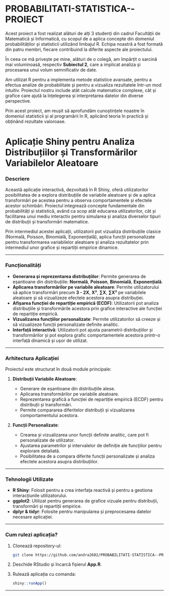 # PROBABILITATI-STATISTICA--PROIECT

Acest proiect a fost realizat alături de alți 3 studenți din cadrul Facultății de Matematică și Informatică, cu scopul de a aplica concepte din domeniul probabilităților și statisticii utilizând limbajul R. Echipa noastră a fost formată din patru membri, fiecare contribuind la diferite aspecte ale proiectului.

În ceea ce mă privește pe mine, alături de o colegă, am împărțit o sarcină mai voluminoasă, respectiv **Subiectul 2**, care a implicat analiza și procesarea unui volum semnificativ de date.

Am utilizat R pentru a implementa metode statistice avansate, pentru a efectua analize de probabilitate și pentru a vizualiza rezultatele într-un mod intuitiv. Proiectul nostru include atât calcule matematice complexe, cât și grafice care ajută la înțelegerea și interpretarea datelor din diverse perspective.

Prin acest proiect, am reușit să aprofundăm cunoștințele noastre în domeniul statisticii și al programării în R, aplicând teoria în practică și obținând rezultate valoroase.



# Aplicație Shiny pentru Analiza Distribuțiilor și Transformărilor Variabilelor Aleatoare

### **Descriere**

Această aplicație interactivă, dezvoltată în R Shiny, oferă utilizatorilor posibilitatea de a explora distribuțiile de variabile aleatoare și de a aplica transformări pe acestea pentru a observa comportamentele și efectele acestor schimbări. Proiectul integrează concepte fundamentale din probabilități și statistică, având ca scop atât educarea utilizatorilor, cât și facilitarea unui mediu interactiv pentru simularea și analiza diverselor tipuri de distribuții și transformări matematice.

Prin intermediul acestei aplicații, utilizatorii pot vizualiza distribuțiile clasice (Normală, Poisson, Binomială, Exponențială), aplica funcții personalizate pentru transformarea variabilelor aleatoare și analiza rezultatelor prin intermediul unor grafice și repartiții empirice dinamice.
___

### **Funcționalități**

- **Generarea și reprezentarea distribuțiilor**: Permite generarea de eșantioane din distribuțiile: **Normală**, **Poisson**, **Binomială**, **Exponențială**.
- **Aplicarea transformărilor pe variabile aleatoare**: Permite utilizatorului să aplice transformări precum **3 - 2X**, **X²**, **∑X**, **∑X²** pe variabilele aleatoare și să vizualizeze efectele acestora asupra distribuției.
- **Afișarea funcției de repartiție empirică (ECDF)**: Utilizatorii pot analiza distribuțiile și transformările acestora prin grafice interactive ale funcției de repartiție empirică.
- **Vizualizarea funcțiilor personalizate**: Permite utilizatorilor să creeze și să vizualizeze funcții personalizate definite analitic.
- **Interfață interactivă**: Utilizatorii pot ajusta parametrii distribuțiilor și transformărilor și pot explora grafic comportamentele acestora printr-o interfață dinamică și ușor de utilizat.
___

### **Arhitectura Aplicației**

Proiectul este structurat în două module principale:

1. **Distribuții Variabile Aleatoare**:
   - Generare de eșantioane din distribuțiile alese.
   - Aplicarea transformărilor pe variabile aleatoare.
   - Reprezentarea grafică a funcției de repartiție empirică (ECDF) pentru distribuții și transformări.
   - Permite compararea diferitelor distribuții și vizualizarea comportamentului acestora.

2. **Funcții Personalizate**:
   - Crearea și vizualizarea unor funcții definite analitic, care pot fi personalizate de utilizator.
   - Ajustarea parametrilor și intervalelor de definiție ale funcțiilor pentru explorare detaliată.
   - Posibilitatea de a compara diferite funcții personalizate și analiza efectele acestora asupra distribuțiilor.
___

### **Tehnologii Utilizate**

- **R Shiny**: Folosit pentru a crea interfața reactivă și pentru a gestiona interacțiunile utilizatorului.
- **ggplot2**: Utilizat pentru generarea de grafice vizuale pentru distribuții, transformări și repartiții empirice.
- **dplyr & tidyr**: Folosite pentru manipularea și preprocesarea datelor necesare aplicației.
___

### **Cum rulezi aplicația?**

1. Clonează repository-ul:
   ```bash
   git clone https://github.com/andra2602/PROBABILITATI-STATISTICA--PROIECT.git
   ```

2. Deschide RStudio și încarcă fișierul **App.R**.

3. Rulează aplicația cu comanda:
   ```r
   shiny::runApp()
   ```

---
